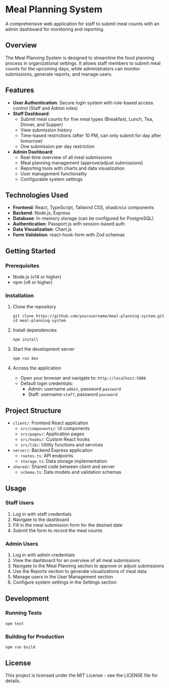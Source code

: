# Meal Planning System

A comprehensive web application for staff to submit meal counts with an admin dashboard for monitoring and reporting.

## Overview

The Meal Planning System is designed to streamline the food planning process in organizational settings. It allows staff members to submit meal counts for the upcoming days, while administrators can monitor submissions, generate reports, and manage users.

## Features

- **User Authentication**: Secure login system with role-based access control (Staff and Admin roles)
- **Staff Dashboard**: 
  - Submit meal counts for five meal types (Breakfast, Lunch, Tea, Dinner, and Supper)
  - View submission history
  - Time-based restrictions (after 10 PM, can only submit for day after tomorrow)
  - One submission per day restriction
- **Admin Dashboard**:
  - Real-time overview of all meal submissions
  - Meal planning management (approve/adjust submissions)
  - Reporting tools with charts and data visualization
  - User management functionality
  - Configurable system settings

## Technologies Used

- **Frontend**: React, TypeScript, Tailwind CSS, shadcn/ui components
- **Backend**: Node.js, Express
- **Database**: In-memory storage (can be configured for PostgreSQL)
- **Authentication**: Passport.js with session-based auth
- **Data Visualization**: Chart.js
- **Form Validation**: react-hook-form with Zod schemas

## Getting Started

### Prerequisites

- Node.js (v14 or higher)
- npm (v6 or higher)

### Installation

1. Clone the repository
   ```
   git clone https://github.com/yourusername/meal-planning-system.git
   cd meal-planning-system
   ```

2. Install dependencies
   ```
   npm install
   ```

3. Start the development server
   ```
   npm run dev
   ```

4. Access the application
   - Open your browser and navigate to: `http://localhost:5000`
   - Default login credentials:
     - Admin: username `admin`, password `password`
     - Staff: username `staff`, password `password`

## Project Structure

- `client/`: Frontend React application
  - `src/components/`: UI components
  - `src/pages/`: Application pages
  - `src/hooks/`: Custom React hooks
  - `src/lib/`: Utility functions and services
- `server/`: Backend Express application
  - `routes.ts`: API endpoints
  - `storage.ts`: Data storage implementation
- `shared/`: Shared code between client and server
  - `schema.ts`: Data models and validation schemas

## Usage

### Staff Users

1. Log in with staff credentials
2. Navigate to the dashboard
3. Fill in the meal submission form for the desired date
4. Submit the form to record the meal counts

### Admin Users

1. Log in with admin credentials
2. View the dashboard for an overview of all meal submissions
3. Navigate to the Meal Planning section to approve or adjust submissions
4. Use the Reports section to generate visualizations of meal data
5. Manage users in the User Management section
6. Configure system settings in the Settings section

## Development

### Running Tests

```
npm test
```

### Building for Production

```
npm run build
```

## License

This project is licensed under the MIT License - see the LICENSE file for details.